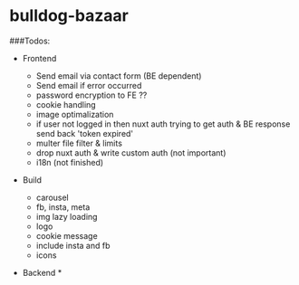 # bulldog-bazaar

###Todos: 
- Frontend
  * Send email via contact form (BE dependent)
  * Send email if error occurred
  * password encryption to FE ??
  * cookie handling
  * image optimalization
  * if user not logged in then nuxt auth trying to get auth & BE response send back 'token expired'
  * multer file filter & limits
  * drop nuxt auth & write custom auth (not important)
  * i18n (not finished)
 
- Build 
  * carousel
  * fb, insta, meta
  * img lazy loading
  * logo
  * cookie message
  * include insta and fb 
  * icons
  
- Backend
  * 
